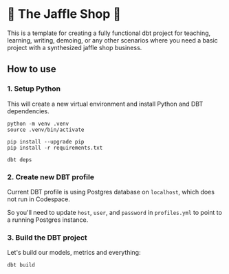 # 🥪 The Jaffle Shop 🦘

This is a template for creating a fully functional dbt project for teaching, learning, writing,
demoing, or any other scenarios where you need a basic project with a synthesized jaffle shop
business.

## How to use

### 1. Setup Python

This will create a new virtual environment and install Python and DBT dependencies.

```console
python -m venv .venv
source .venv/bin/activate

pip install --upgrade pip
pip install -r requirements.txt

dbt deps
```

### 2. Create new DBT profile

Current DBT profile is using Postgres database on `localhost`, which does not run in Codespace.

So you'll need to update `host`, `user`, and `password` in `profiles.yml` to point to a running
Postgres instance.

### 3. Build the DBT project

Let's build our models, metrics and everything:

```console
dbt build
```
